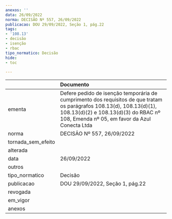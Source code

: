 ```yaml
---
anexos: ''
data: 26/09/2022
norma: DECISÃO Nº 557, 26/09/2022
publicacao: DOU 29/09/2022, Seção 1, pág.22
tags:
- '108.13'
- decisão
- isenção
- rbac
tipo_normatico: Decisão
hide: 
- toc 
 
---
```


|                    | Documento                                                                                                                                                                                                      |
|:-------------------|:---------------------------------------------------------------------------------------------------------------------------------------------------------------------------------------------------------------|
| ementa             | Defere pedido de isenção temporária de cumprimento dos requisitos de que tratam os parágrafos 108.13(d), 108.13(d)(1), 108.13(d)(2) e 108.13(d)(3) do RBAC nº 108, Emenda nº 05, em favor da Azul Conecta Ltda |
| norma              | DECISÃO Nº 557, 26/09/2022                                                                                                                                                                                     |
| tornada_sem_efeito |                                                                                                                                                                                                                |
| alterada           |                                                                                                                                                                                                                |
| data               | 26/09/2022                                                                                                                                                                                                     |
| outros             |                                                                                                                                                                                                                |
| tipo_normatico     | Decisão                                                                                                                                                                                                        |
| publicacao         | DOU 29/09/2022, Seção 1, pág.22                                                                                                                                                                                |
| revogada           |                                                                                                                                                                                                                |
| em_vigor           |                                                                                                                                                                                                                |
| anexos             |                                                                                                                                                                                                                |
